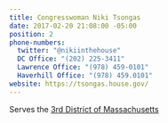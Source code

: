 ```yaml
---
title: Congresswoman Niki Tsongas
date: 2017-02-20 21:08:00 -05:00
position: 2
phone-numbers:
  twitter: "@nikiinthehouse"
  DC Office: "(202) 225-3411"
  Lawrence Office: "(978) 459-0101"
  Haverhill Office: "(978) 459.0101"
website: https://tsongas.house.gov/
---
```


Serves the [3rd District of Massachusetts](https://tsongas.house.gov/3rd-district/)